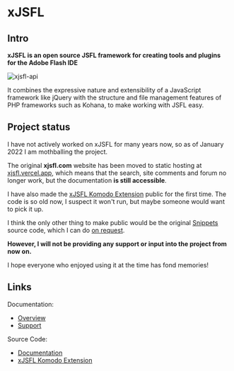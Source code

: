 xJSFL
=====

## Intro

**xJSFL is an open source JSFL framework for creating tools and plugins for the Adobe Flash IDE**

![xjsfl-api](https://xjsfl.vercel.app/wp-content/uploads/xjsfl-1-01-api.png)

It combines the expressive nature and extensibility of a JavaScript framework like jQuery with
the structure and file management features of PHP frameworks such as Kohana, to make working with JSFL easy.

## Project status

I have not actively worked on xJSFL for many years now, so as of January 2022 I am mothballing the project.

The original **xjsfl.com** website has been moved to static hosting at [xjsfl.vercel.app](https://xjsfl.vercel.app), which means that the search, site comments and forum no longer work, but the documentation **is still accessible**.

I have also made the [xJSFL Komodo Extension](https://github.com/davestewart/xjsfl-komodo-extension) public for the first time. The code is so old now, I suspect it won't run, but maybe someone would want to pick it up.

I think the only other thing to make public would be the original [Snippets](https://xjsfl.vercel.app/feature/snippets-panel) source code, which I can do [on request](issues).

**However, I will not be providing any support or input into the project from now on.**

I hope everyone who enjoyed using it at the time has fond memories!

## Links

Documentation:

- [Overview](https://xjsfl.vercel.app)
- [Support](https://xjsfl.vercel.app/support)

Source Code:

- [Documentation](https://github.com/davestewart/xjsfl-site)
- [xJSFL Komodo Extension](https://github.com/davestewart/xjsfl-komodo-extension)
